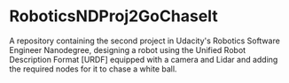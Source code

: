 # RoboticsNDProj2GoChaseIt
A repository containing the second project in Udacity's Robotics Software Engineer Nanodegree, designing a robot using the Unified Robot Description Format [URDF] equipped with a camera and Lidar and adding the required nodes for it to chase a white ball.
